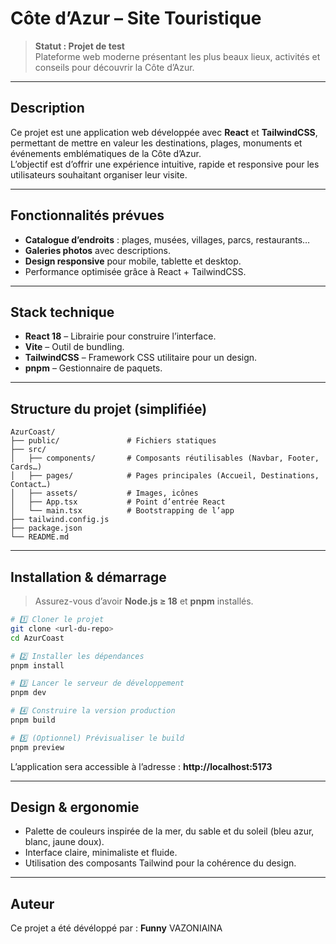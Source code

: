# Côte d’Azur – Site Touristique

> **Statut : Projet de test**  
> Plateforme web moderne présentant les plus beaux lieux, activités et conseils pour découvrir la Côte d’Azur.

---

## Description

Ce projet est une application web développée avec **React** et **TailwindCSS**, permettant de mettre en valeur les destinations, plages, monuments et événements emblématiques de la Côte d’Azur.  
L’objectif est d’offrir une expérience intuitive, rapide et responsive pour les utilisateurs souhaitant organiser leur visite.

---

## Fonctionnalités prévues

- **Catalogue d’endroits** : plages, musées, villages, parcs, restaurants…  
- **Galeries photos** avec descriptions.    
- **Design responsive** pour mobile, tablette et desktop.  
- Performance optimisée grâce à React + TailwindCSS.

---

## Stack technique

- **React 18** – Librairie pour construire l’interface.  
- **Vite** – Outil de bundling.  
- **TailwindCSS** – Framework CSS utilitaire pour un design.  
- **pnpm** – Gestionnaire de paquets.

---

## Structure du projet (simplifiée)

```
AzurCoast/
├── public/               # Fichiers statiques
├── src/
│   ├── components/       # Composants réutilisables (Navbar, Footer, Cards…)
│   ├── pages/            # Pages principales (Accueil, Destinations, Contact…)
│   ├── assets/           # Images, icônes
│   ├── App.tsx           # Point d’entrée React
│   └── main.tsx          # Bootstrapping de l’app
├── tailwind.config.js
├── package.json
└── README.md
```

---

## Installation & démarrage

> Assurez-vous d’avoir **Node.js ≥ 18** et **pnpm** installés.

```bash
# 1️⃣ Cloner le projet
git clone <url-du-repo>
cd AzurCoast

# 2️⃣ Installer les dépendances
pnpm install

# 3️⃣ Lancer le serveur de développement
pnpm dev

# 4️⃣ Construire la version production
pnpm build

# 5️⃣ (Optionnel) Prévisualiser le build
pnpm preview
```

L’application sera accessible à l’adresse : **http://localhost:5173**

---

## Design & ergonomie

- Palette de couleurs inspirée de la mer, du sable et du soleil (bleu azur, blanc, jaune doux).  
- Interface claire, minimaliste et fluide.  
- Utilisation des composants Tailwind pour la cohérence du design.

---

## Auteur 

Ce projet a été dévéloppé par : **Funny** VAZONIAINA



